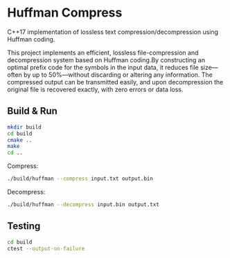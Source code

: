 # Huffman Compress

C++17 implementation of lossless text compression/decompression using Huffman coding.

This project implements an efficient, lossless file-compression and decompression system based on Huffman coding.By constructing an optimal prefix code for the symbols in the input data, it reduces file size—often by up to 50%—without discarding or altering any information. The compressed output can be transmitted easily, and upon decompression the original file is recovered exactly, with zero errors or data loss.

## Build & Run
```bash
mkdir build
cd build
cmake ..
make
cd ..
```

Compress:
```bash
./build/huffman --compress input.txt output.bin
```

Decompress:
```bash
./build/huffman --decompress input.bin output.txt
```

## Testing
```bash
cd build
ctest --output-on-failure
